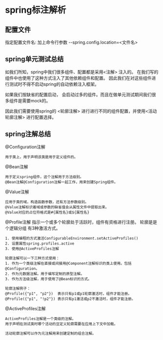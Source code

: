 # spring标注解析

## 配置文件

指定配置文件名: 加上命令行参数 --spring.config.location=<文件名>


## spring单元测试总结

如我们所知，spring中我们很多组件、配置都是采用<注解> 注入的。
在我们写的组件中也使用了这种方式注入了其他依赖组件和配置。
因此我们在对这些组件进行测试时不得不启动spring的自动依赖注入框架。

如果我们按缺省的配置启动， 会启动过多的组件。而且在做单元测试期间我们很多组件是需要mock的。

因此我们需要使用spring的 <轮廓注解> 进行进行不同的组件配置，并使用<活动轮廓注解> 进行配置选择。


## spring注解总结

@Configuration注解

	用于类上，用于声明该类是用于定义组件的。


@Bean注解
	
	用于定义spring组件，这个注解用于方法级别。
	@Bean注解@Configuration注解一起工作，用来创建Spring组件。

@Value注解

	应用于类的域，构造函数参数，还有方法参数级别。
	@Value注解标识着域或参数的缺省值会从属性文件中提取出来。
	@Value对应的占位符格式是#{属性名}或${属性名}

@Profile注解
	指示一个或多个轮廓处于活跃时，组件有资格进行注册。
	轮廓是是个逻辑分组 有3种激活方式。

	1. 使用编程的方式激活ConfigurableEnvironment.setActiveProfiles()
	2. 设置属性spring.profiles.active
	3. 使用@ActiveProfiles注解

	轮廓注解可以一下三种方式使用：
	1. 作为一个类级注解在直接或间接用@Component注解标识的类上使用。包括@Configuration。
	2. 作为元数据注解。用于编写定制的原型注解。
	3. 作为方法级注解，用于使用了@Bean标识的方式。

	轮廓注解例子：
	@Profile({"p1", "p2"}) 	表示只有p1或p1轮廓激活时，组件才能注册。
	@Profile({"p1", "!p2"})	表示只有p1激活或p2不激活时，组件才能注册。


@ActiveProfiles注解

	ActiveProfiles注解是一个类级的注解。
	用于声明在测试类时哪个活动的豆定义轮廓需要在应用上下文中加载。

	活动轮廓注解可以作为元注解用来创建定制的组合注解。




